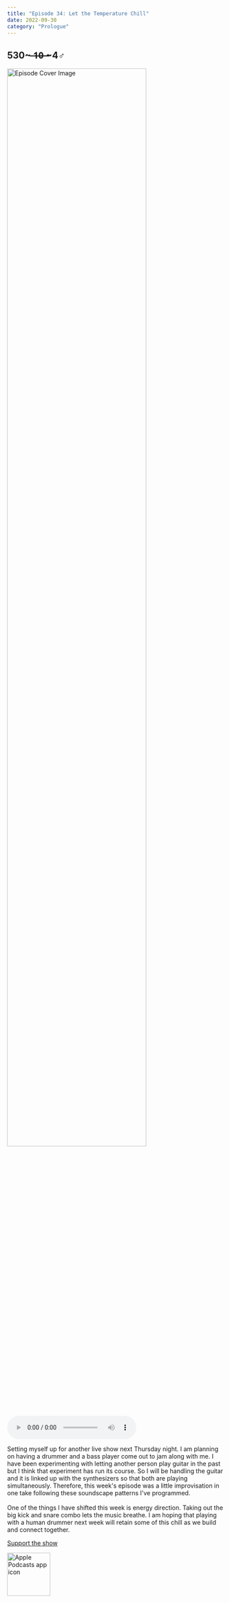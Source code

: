 ```yaml
---
title: "Episode 34: Let the Temperature Chill"
date: 2022-09-30
category: "Prologue"
---
```

## 530~ ̶1̶0̶ ̶~4♂
<img src="https://artwork.captivate.fm/d08320d7-f120-4c98-b50c-4ccc3e37a959/60854458c4d1acdf4e1c2f79c4137142d85d78e379bdafbd69bd34c85f5819ad.jpg" alt="Episode Cover Image" width=80%/>
<audio controls>
  <source src="https://podcasts.captivate.fm/media/f606b6b2-8846-475e-8ff9-c4058f985485/11415673-episode-34-let-the-temperature-chill.mp3" type="audio/mpeg">
  Your browser does not support the audio element.
</audio>

<p>Setting myself up for another live show next Thursday night. I am planning on having a drummer and a bass player come out to jam along with me. I have been experimenting with letting another person play guitar in the past but I think that experiment has run its course. So I will be handling the guitar and it is linked up with the synthesizers so that both are playing simultaneously. Therefore, this week&apos;s episode was a little improvisation in one take following these soundscape patterns I&apos;ve programmed. <br/><br/>One of the things I have shifted this week is energy direction. Taking out the big kick and snare combo lets the music breathe. I am hoping that playing with a human drummer next week will retain some of this chill as we build and connect together. </p><a rel="payment" href="https://www.paypal.com/donate/?hosted_button_id=WX3GRUK5BHJLS">Support the show</a>

<a href="https://podcasts.apple.com/us/podcast/living-room-music/id1608791560?tscg=30200&itsct=podcast_box_appicon&ls=1&mttnsubad=1608791560" style="display: inline-block;"><img src="https://toolbox.marketingtools.apple.com/api/v2/badges/app-icon-podcasts/standard/en-us" alt="Apple Podcasts app icon" style="width: 100px; height: 100px; vertical-align: middle; object-fit: contain;" /></a>
    
